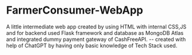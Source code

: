 # FarmerConsumer-WebApp

 A little intermediate web app created by using HTML with internal CSS,JS
 and for backend used Flask framework and database as MongoDB Atlas
 and integrated dummy payment gateway of CashFreeAPI.
                 -- created with help of ChatGPT by having only basic knowledge of Tech Stack used.
